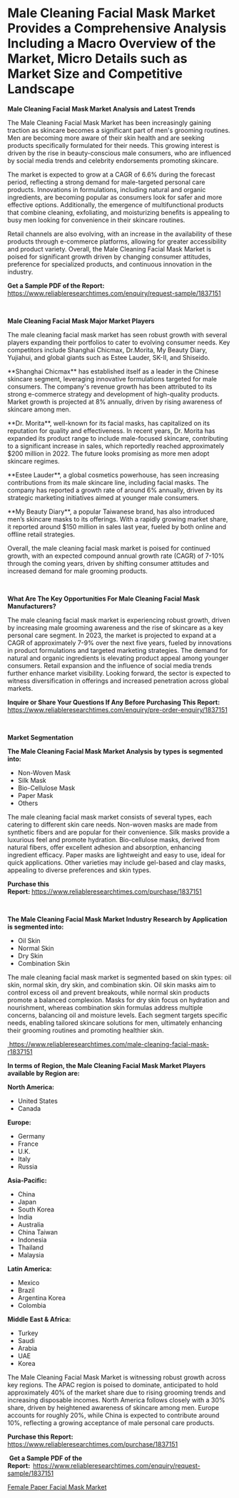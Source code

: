 <p><h1>Male Cleaning Facial Mask Market Provides a Comprehensive Analysis Including a Macro Overview of the Market, Micro Details such as Market Size and Competitive Landscape</h1></p><p><strong>Male Cleaning Facial Mask Market Analysis and Latest Trends</strong></p>
<p><p>The Male Cleaning Facial Mask Market has been increasingly gaining traction as skincare becomes a significant part of men's grooming routines. Men are becoming more aware of their skin health and are seeking products specifically formulated for their needs. This growing interest is driven by the rise in beauty-conscious male consumers, who are influenced by social media trends and celebrity endorsements promoting skincare. </p><p>The market is expected to grow at a CAGR of 6.6% during the forecast period, reflecting a strong demand for male-targeted personal care products. Innovations in formulations, including natural and organic ingredients, are becoming popular as consumers look for safer and more effective options. Additionally, the emergence of multifunctional products that combine cleaning, exfoliating, and moisturizing benefits is appealing to busy men looking for convenience in their skincare routines.</p><p>Retail channels are also evolving, with an increase in the availability of these products through e-commerce platforms, allowing for greater accessibility and product variety. Overall, the Male Cleaning Facial Mask Market is poised for significant growth driven by changing consumer attitudes, preference for specialized products, and continuous innovation in the industry.</p></p>
<p><strong>Get a Sample PDF of the Report:&nbsp;</strong> <a href="https://www.reliableresearchtimes.com/enquiry/request-sample/1837151?utm_campaign=2139&utm_medium=2&utm_source=Github&utm_content=ia&utm_term=10022025&utm_id=male-cleaning-facial-mask">https://www.reliableresearchtimes.com/enquiry/request-sample/1837151</a></p>
<p>&nbsp;</p>
<p><strong>Male Cleaning Facial Mask Major Market Players</strong></p>
<p><p>The male cleaning facial mask market has seen robust growth with several players expanding their portfolios to cater to evolving consumer needs. Key competitors include Shanghai Chicmax, Dr.Morita, My Beauty Diary, Yujiahui, and global giants such as Estee Lauder, SK-II, and Shiseido.</p><p>**Shanghai Chicmax** has established itself as a leader in the Chinese skincare segment, leveraging innovative formulations targeted for male consumers. The company's revenue growth has been attributed to its strong e-commerce strategy and development of high-quality products. Market growth is projected at 8% annually, driven by rising awareness of skincare among men.</p><p>**Dr. Morita**, well-known for its facial masks, has capitalized on its reputation for quality and effectiveness. In recent years, Dr. Morita has expanded its product range to include male-focused skincare, contributing to a significant increase in sales, which reportedly reached approximately $200 million in 2022. The future looks promising as more men adopt skincare regimes.</p><p>**Estee Lauder**, a global cosmetics powerhouse, has seen increasing contributions from its male skincare line, including facial masks. The company has reported a growth rate of around 6% annually, driven by its strategic marketing initiatives aimed at younger male consumers.</p><p>**My Beauty Diary**, a popular Taiwanese brand, has also introduced men’s skincare masks to its offerings. With a rapidly growing market share, it reported around $150 million in sales last year, fueled by both online and offline retail strategies.</p><p>Overall, the male cleaning facial mask market is poised for continued growth, with an expected compound annual growth rate (CAGR) of 7-10% through the coming years, driven by shifting consumer attitudes and increased demand for male grooming products.</p></p>
<p>&nbsp;</p>
<p><strong>What Are The Key Opportunities For Male Cleaning Facial Mask Manufacturers?</strong></p>
<p><p>The male cleaning facial mask market is experiencing robust growth, driven by increasing male grooming awareness and the rise of skincare as a key personal care segment. In 2023, the market is projected to expand at a CAGR of approximately 7-9% over the next five years, fueled by innovations in product formulations and targeted marketing strategies. The demand for natural and organic ingredients is elevating product appeal among younger consumers. Retail expansion and the influence of social media trends further enhance market visibility. Looking forward, the sector is expected to witness diversification in offerings and increased penetration across global markets.</p></p>
<p><strong>Inquire or Share Your Questions If Any Before Purchasing This Report:</strong> <a href="https://www.reliableresearchtimes.com/enquiry/pre-order-enquiry/1837151?utm_campaign=2139&utm_medium=2&utm_source=Github&utm_content=ia&utm_term=10022025&utm_id=male-cleaning-facial-mask">https://www.reliableresearchtimes.com/enquiry/pre-order-enquiry/1837151</a></p>
<p>&nbsp;</p>
<p><strong>Market Segmentation</strong></p>
<p><strong>The Male Cleaning Facial Mask Market Analysis by types is segmented into:</strong></p>
<p><ul><li>Non-Woven Mask</li><li>Silk Mask</li><li>Bio-Cellulose Mask</li><li>Paper Mask</li><li>Others</li></ul></p>
<p><p>The male cleaning facial mask market consists of several types, each catering to different skin care needs. Non-woven masks are made from synthetic fibers and are popular for their convenience. Silk masks provide a luxurious feel and promote hydration. Bio-cellulose masks, derived from natural fibers, offer excellent adhesion and absorption, enhancing ingredient efficacy. Paper masks are lightweight and easy to use, ideal for quick applications. Other varieties may include gel-based and clay masks, appealing to diverse preferences and skin types.</p></p>
<p><strong>Purchase this Report:&nbsp;</strong><a href="https://www.reliableresearchtimes.com/purchase/1837151?utm_campaign=2139&utm_medium=2&utm_source=Github&utm_content=ia&utm_term=10022025&utm_id=male-cleaning-facial-mask">https://www.reliableresearchtimes.com/purchase/1837151</a></p>
<p>&nbsp;</p>
<p><strong>The Male Cleaning Facial Mask Market Industry Research by Application is segmented into:</strong></p>
<p><ul><li>Oil Skin</li><li>Normal Skin</li><li>Dry Skin</li><li>Combination Skin</li></ul></p>
<p><p>The male cleaning facial mask market is segmented based on skin types: oil skin, normal skin, dry skin, and combination skin. Oil skin masks aim to control excess oil and prevent breakouts, while normal skin products promote a balanced complexion. Masks for dry skin focus on hydration and nourishment, whereas combination skin formulas address multiple concerns, balancing oil and moisture levels. Each segment targets specific needs, enabling tailored skincare solutions for men, ultimately enhancing their grooming routines and promoting healthier skin.</p></p>
<p><a href="https://www.reliableresearchtimes.com/male-cleaning-facial-mask-r1837151?utm_campaign=2139&utm_medium=2&utm_source=Github&utm_content=ia&utm_term=10022025&utm_id=male-cleaning-facial-mask">&nbsp;https://www.reliableresearchtimes.com/male-cleaning-facial-mask-r1837151</a></p>
<p><strong>In terms of Region, the Male Cleaning Facial Mask Market Players available by Region are:</strong></p>
<p>
    <p> <strong> North America: </strong>
        <ul>
            <li>United States</li>
            <li>Canada</li>
        </ul>
        </p> 
    <p> <strong> Europe: </strong>
        <ul>
            <li>Germany</li>
            <li>France</li>
            <li>U.K.</li>
            <li>Italy</li>
            <li>Russia</li>
        </ul>
        </p> 
    <p> <strong> Asia-Pacific: </strong>
        <ul>
            <li>China</li>
            <li>Japan</li>
            <li>South Korea</li>
            <li>India</li>
            <li>Australia</li>
            <li>China Taiwan</li>
            <li>Indonesia</li>
            <li>Thailand</li>
            <li>Malaysia</li>
        </ul>
        </p> 
    <p> <strong> Latin America: </strong>
        <ul>
            <li>Mexico</li>
            <li>Brazil</li>
            <li>Argentina Korea</li>
            <li>Colombia</li>
        </ul>
        </p> 
    <p> <strong> Middle East & Africa: </strong>
        <ul>
            <li>Turkey</li>
            <li>Saudi</li>
            <li>Arabia</li>
            <li>UAE</li>
            <li>Korea</li>
        </ul>
    </p>
    </p>
<p><p>The Male Cleaning Facial Mask Market is witnessing robust growth across key regions. The APAC region is poised to dominate, anticipated to hold approximately 40% of the market share due to rising grooming trends and increasing disposable incomes. North America follows closely with a 30% share, driven by heightened awareness of skincare among men. Europe accounts for roughly 20%, while China is expected to contribute around 10%, reflecting a growing acceptance of male personal care products.</p></p>
<p><strong>Purchase this Report: </strong><a href="https://www.reliableresearchtimes.com/purchase/1837151?utm_campaign=2139&utm_medium=2&utm_source=Github&utm_content=ia&utm_term=10022025&utm_id=male-cleaning-facial-mask">https://www.reliableresearchtimes.com/purchase/1837151</a></p>
<p>&nbsp;<strong>Get a Sample PDF of the Report:&nbsp;&nbsp;</strong><a href="https://www.reliableresearchtimes.com/enquiry/request-sample/1837151?utm_campaign=2139&utm_medium=2&utm_source=Github&utm_content=ia&utm_term=10022025&utm_id=male-cleaning-facial-mask">https://www.reliableresearchtimes.com/enquiry/request-sample/1837151</a></p>
<p><strong></strong></p>
<p><p><a href="https://github.com/petbigbeepjn/Market-Research-Report-List-1/blob/main/female-paper-facial-mask-market.md?utm_campaign=2139&utm_medium=2&utm_source=Github&utm_content=ia&utm_term=10022025&utm_id=male-cleaning-facial-mask">Female Paper Facial Mask Market</a></p></p>